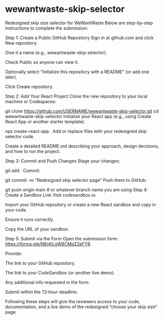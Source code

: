 # wewantwaste-skip-selector
Redesigned skip size selector for WeWantWaste
Below are step-by-step instructions to complete the submission:

Step 1: Create a Public GitHub Repository
Sign in at github.com and click New repository.

Give it a name (e.g., wewantwaste-skip-selector).

Check Public so anyone can view it.

Optionally select “Initialize this repository with a README” (or add one later).

Click Create repository.

Step 2: Add Your React Project
Clone the new repository to your local machine or Codespaces:

git clone https://github.com/USERNAME/wewantwaste-skip-selector.git
cd wewantwaste-skip-selector
Initialize your React app (e.g., using Create React App or another starter template).

npx create-react-app .
Add or replace files with your redesigned skip selector code.

Create a detailed README.md describing your approach, design decisions, and how to run the project.

Step 3: Commit and Push Changes
Stage your changes:

git add .
Commit:

git commit -m "Redesigned skip selector page"
Push them to GitHub:

git push origin main   # or whatever branch name you are using
Step 4: Create a Sandbox Link
Visit codesandbox.io.

Import your GitHub repository or create a new React sandbox and copy in your code.

Ensure it runs correctly.

Copy the URL of your sandbox.

Step 5: Submit via the Form
Open the submission form: https://forms.gle/N6nKLgW8CMqZ2eFY8.

Provide:

The link to your GitHub repository.

The link to your CodeSandbox (or another live demo).

Any additional info requested in the form.

Submit within the 72‑hour deadline.

Following these steps will give the reviewers access to your code, documentation, and a live demo of the redesigned “choose your skip size” page.